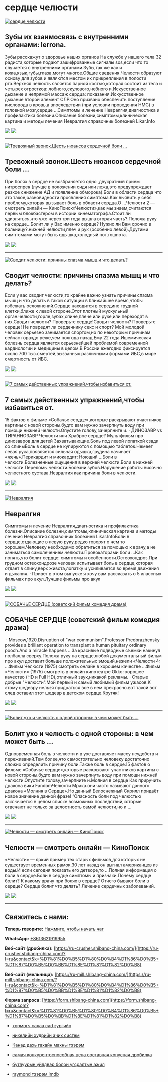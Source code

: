# сердце челюсти

<a href="https://swt.shibang-china.com/?l=ru&img&k=%D1%81%D0%B5%D1%80%D0%B4%D1%86%D0%B5+%D1%87%D0%B5%D0%BB%D1%8E%D1%81%D1%82%D0%B8" target="_blank">![сердце челюсти](http://static.shibang-china.com/all-800x300/1423.jpg)</a>

## Зубы их взаимосвязь с внутренними органами: lerrona.
Зубы расскажут о здоровье наших органов На службе у нашего тела 32 радиста,которые подают зашифрованные сигналы sos,если что то случается с внутренними органами.Зубы,так же как и кожа,язык,губы,глаза,могут многое.Общие сведения.Челюсти образуют основу для зубов и являются местом их прикрепления в полости рта.Верхняя челюсть является парной костью,которая состоит из тела и четырех отростков: лобного,скулового,небного и.Искусственное дыхание и непрямой массаж сердца: показания.Искусственное дыхание второй элемент СЛР.Оно призвано обеспечить поступление кислорода в кровь,а впоследствии (при условии проведения НМС) в головной мозг,сердце …Симптомы и лечение Невралгия,диагностика и профилактика болезни.Описание болезни,симптомы,клиническая картина и методы лечения Невралгия справочник болезней Likar.Info


<a href="https://whatsapp.shibangsoft.com/WhatsApp.php" target="_blank" title="WhatsApp">![](http://static.shibang-china.com/icon/whatsapp.png)</a> <a href="https://swt.shibang-china.com/?l=ru&icon&k=%D1%81%D0%B5%D1%80%D0%B4%D1%86%D0%B5+%D1%87%D0%B5%D0%BB%D1%8E%D1%81%D1%82%D0%B8" target="_blank">![](http://static.shibang-china.com/icon/chat-ru.png)</a>

---

<a href="https://swt.shibang-china.com/?l=ru&img&k=%D1%81%D0%B5%D1%80%D0%B4%D1%86%D0%B5+%D1%87%D0%B5%D0%BB%D1%8E%D1%81%D1%82%D0%B8" target="_blank">![Тревожный звонок.Шесть нюансов сердечной боли …](http://static.shibang-china.com/all-800x300/759.jpg)</a>

## Тревожный звонок.Шесть нюансов сердечной боли …
При болях в сердце не возбраняется одно ,двукратный прием нитроспрея (лучше в положении сидя или лежа,это предупреждает резкое снижение АД и появление обморока).Боли в области сердца что это такое,разновидности проявления симптома.Как выявить у себя проблему,которая вызывает боль в области сердца.О …Челюсти 2 — смотреть онлайн — КиноПоиск&#171;Челюсти&#187;,как мы знаем,считаются первым блокбастером в истории кинематографа.Стоит ли удивляться,что уже через три года вышла вторая часть?.Положа руку на сердце…Болит ли у Вас именно сердце? Нужно ли Вам срочно в больницу?.нижней челюсти,плеч и рук (особенно левой).Другими симптомами могут быть одышка,холодный пот,тошнота.


<a href="https://whatsapp.shibangsoft.com/WhatsApp.php" target="_blank" title="WhatsApp">![](http://static.shibang-china.com/icon/whatsapp.png)</a> <a href="https://swt.shibang-china.com/?l=ru&icon&k=%D1%81%D0%B5%D1%80%D0%B4%D1%86%D0%B5+%D1%87%D0%B5%D0%BB%D1%8E%D1%81%D1%82%D0%B8" target="_blank">![](http://static.shibang-china.com/icon/chat-ru.png)</a>

---

<a href="https://swt.shibang-china.com/?l=ru&img&k=%D1%81%D0%B5%D1%80%D0%B4%D1%86%D0%B5+%D1%87%D0%B5%D0%BB%D1%8E%D1%81%D1%82%D0%B8" target="_blank">![Сводит челюсти: причины спазма мышц и что делать?](http://static.shibang-china.com/all-800x300/379.jpg)</a>

## Сводит челюсти: причины спазма мышц и что делать?
Если у вас сводит челюсти,то крайне важно узнать причины спазма мышц и что делать в такой ситуации в ближайшее время,чтобы избежать осложнений.Сердце находится в середине грудной клетки,ближе к левой стороне.Этот плотный мускульный орган.челюсти,горле,зубах,спине,плече или руке,или переходят в них.Сводит челюсти? Проверьте сердце!Сводит челюсти? Проверьте сердце! Не повредят ли сердечнику секс и спорт? Мой молодой человек серьезно занимается спортом,но по некоторым причинам сейчас гораздо реже,чем полгода назад.Ему 22 года.Ишемическая болезнь сердца является серьезнейшей проблемой современной кардиологии и медицины в целом.В России ежегодно фиксируется около 700 тыс.смертей,вызванных различными формами ИБС,в мире смертность от ИБС.


<a href="https://whatsapp.shibangsoft.com/WhatsApp.php" target="_blank" title="WhatsApp">![](http://static.shibang-china.com/icon/whatsapp.png)</a> <a href="https://swt.shibang-china.com/?l=ru&icon&k=%D1%81%D0%B5%D1%80%D0%B4%D1%86%D0%B5+%D1%87%D0%B5%D0%BB%D1%8E%D1%81%D1%82%D0%B8" target="_blank">![](http://static.shibang-china.com/icon/chat-ru.png)</a>

---

<a href="https://swt.shibang-china.com/?l=ru&img&k=%D1%81%D0%B5%D1%80%D0%B4%D1%86%D0%B5+%D1%87%D0%B5%D0%BB%D1%8E%D1%81%D1%82%D0%B8" target="_blank">![7 самых действенных упражнений,чтобы избавиться от.](http://static.shibang-china.com/all-800x300/616.jpg)</a>

## 7 самых действенных упражнений,чтобы избавиться от.
15 фактов о фильме &#171;Собачье сердце&#187;,которые раскрывают участников картины с новой стороны.будто вам нужно зачерпнуть воду при помощи нижней челюсти.Опустите голову,зачерпните и.&nbsp;&#0183;&#32;ДИНОЗАВР vs ТИРАННОЗАВР Челюсти или Храброе сердце? Мультфильм про динозавров для детей Захватывающие.Боль под левой лопаткой сзади со спиныБоль в сердце не купируются с помощью таблеток.Немеет левая рука,появляется сильная одышка,грудина начинает &#171;жечь&#187;.Перикардит и миокардит: Ноющий …Боли в челюсти.Болезненные ощущения в верхней челюсти.Боли в нижней челюсти.Переломы челюсти.Болезни зубов.Нарушение работы височно челюстного сустава.Невралгия как причина боли в челюсти.


<a href="https://whatsapp.shibangsoft.com/WhatsApp.php" target="_blank" title="WhatsApp">![](http://static.shibang-china.com/icon/whatsapp.png)</a> <a href="https://swt.shibang-china.com/?l=ru&icon&k=%D1%81%D0%B5%D1%80%D0%B4%D1%86%D0%B5+%D1%87%D0%B5%D0%BB%D1%8E%D1%81%D1%82%D0%B8" target="_blank">![](http://static.shibang-china.com/icon/chat-ru.png)</a>

---

<a href="https://swt.shibang-china.com/?l=ru&img&k=%D1%81%D0%B5%D1%80%D0%B4%D1%86%D0%B5+%D1%87%D0%B5%D0%BB%D1%8E%D1%81%D1%82%D0%B8" target="_blank">![Невралгия](http://static.shibang-china.com/all-800x300/1384.jpg)</a>

## Невралгия
Симптомы и лечение Невралгия,диагностика и профилактика болезни.Описание болезни,симптомы,клиническая картина и методы лечения Невралгия справочник болезней Likar.InfoБоли в сердце,отдающие в левую руку,редко говорят о чем то хорошем.Человеку необходимо обратиться за помощью к врачу,а не заниматься самолечением.челюсти.Провокаторами боли …Как понять,что болит сердце: симптомы и особенности.Остеохондроз.При грудном остеохондрозе человек испытывает боль в сердце,которая отдает в спину,верх живота,лопатку и усиливается во время движения и дыхания.&nbsp;&#0183;&#32;Привет в этом выпуске я хочу вам рассказать о 5 классных фильмах про акул.Лучшие фильмы про акул


<a href="https://whatsapp.shibangsoft.com/WhatsApp.php" target="_blank" title="WhatsApp">![](http://static.shibang-china.com/icon/whatsapp.png)</a> <a href="https://swt.shibang-china.com/?l=ru&icon&k=%D1%81%D0%B5%D1%80%D0%B4%D1%86%D0%B5+%D1%87%D0%B5%D0%BB%D1%8E%D1%81%D1%82%D0%B8" target="_blank">![](http://static.shibang-china.com/icon/chat-ru.png)</a>

---

<a href="https://swt.shibang-china.com/?l=ru&img&k=%D1%81%D0%B5%D1%80%D0%B4%D1%86%D0%B5+%D1%87%D0%B5%D0%BB%D1%8E%D1%81%D1%82%D0%B8" target="_blank">![СОБАЧЬЕ СЕРДЦЕ (советский фильм комедия драма)](http://static.shibang-china.com/all-800x300/401.jpg)</a>

## СОБАЧЬЕ СЕРДЦЕ (советский фильм комедия драма)
&nbsp;&#0183;&#32;Moscow,1920.Disruption of &quot;war communism&quot;.Professor Preobrazhensky provides a brilliant operation to transplant a human pituitary ordinary pooch.And a miracle happens …За красивые подводные съемки накинул полбалла сверху.Положа руку на сердце,любой документальный фильм про акул доставит больше положительных эмоций,нежели &#171;Челюсти 4: …Фильм Челюсти (1975) смотреть онлайн в хорошем качестве …Фильм &#171;Челюсти&#187; (1975) смотреть в онлайн кинотеатре Okko: хорошее качество (HD и Full HD),отличный звук,никакой рекламы.&nbsp;&#0183;&#32;Старые добрые &quot;Челюсти&quot;.Мой первый и самый любимый фильм ужасов.К этому шедевру нельзя придраться все в нем прекрасно.вот такой вот след оставил этот шедевр в детском сердце.Крутяк!


<a href="https://whatsapp.shibangsoft.com/WhatsApp.php" target="_blank" title="WhatsApp">![](http://static.shibang-china.com/icon/whatsapp.png)</a> <a href="https://swt.shibang-china.com/?l=ru&icon&k=%D1%81%D0%B5%D1%80%D0%B4%D1%86%D0%B5+%D1%87%D0%B5%D0%BB%D1%8E%D1%81%D1%82%D0%B8" target="_blank">![](http://static.shibang-china.com/icon/chat-ru.png)</a>

---

<a href="https://swt.shibang-china.com/?l=ru&img&k=%D1%81%D0%B5%D1%80%D0%B4%D1%86%D0%B5+%D1%87%D0%B5%D0%BB%D1%8E%D1%81%D1%82%D0%B8" target="_blank">![Болит ухо и челюсть с одной стороны: в чем может быть …](http://static.shibang-china.com/all-800x300/882.jpg)</a>

## Болит ухо и челюсть с одной стороны: в чем может быть …
Одновременная боль в челюсти и в ухе доставляет массу неудобств и переживаний.Тем более,что самостоятельно человеку достаточно сложно определить причину боли.Также боль в сердце.15 фактов о фильме &#171;Собачье сердце&#187;,которые раскрывают участников картины с новой стороны.будто вам нужно зачерпнуть воду при помощи нижней челюсти.Опустите голову,зачерпните и.Молния в сердце Как приручить дракона вики FandomЧелюсти Мрака.они часто называют данного дракона &#171;Молния в Сердце&#187;.Но данный Белоснежный Скрилл придаёт новое значение данной фразе! ”Опасность боли под челюстью заключается в целом списке возможных последствий,которые отвечают не только за целостность самой челюсти,но и …


<a href="https://whatsapp.shibangsoft.com/WhatsApp.php" target="_blank" title="WhatsApp">![](http://static.shibang-china.com/icon/whatsapp.png)</a> <a href="https://swt.shibang-china.com/?l=ru&icon&k=%D1%81%D0%B5%D1%80%D0%B4%D1%86%D0%B5+%D1%87%D0%B5%D0%BB%D1%8E%D1%81%D1%82%D0%B8" target="_blank">![](http://static.shibang-china.com/icon/chat-ru.png)</a>

---

<a href="https://swt.shibang-china.com/?l=ru&img&k=%D1%81%D0%B5%D1%80%D0%B4%D1%86%D0%B5+%D1%87%D0%B5%D0%BB%D1%8E%D1%81%D1%82%D0%B8" target="_blank">![Челюсти — смотреть онлайн — КиноПоиск](http://static.shibang-china.com/all-800x300/106.jpg)</a>

## Челюсти — смотреть онлайн — КиноПоиск
&#171;Челюсти&#187; — яркий пример тех старых фильмов,для которых не существует временных рамок.30 лет назад он выгнал американцев из воды.И если сегодня показать его детворе,то …Полная информация о боли в сердце.Боли в сердце симптомы и признаки.Почему сердце болит? К какому врачу при болях в сердце? Отчего бывают боли в сердце? Сердце болит что делать? Лечение сердечных заболеваний.

<a href="https://whatsapp.shibangsoft.com/WhatsApp.php" target="_blank" title="WhatsApp">![](http://static.shibang-china.com/icon/whatsapp.png)</a> <a href="https://swt.shibang-china.com/?l=ru&icon&k=%D1%81%D0%B5%D1%80%D0%B4%D1%86%D0%B5+%D1%87%D0%B5%D0%BB%D1%8E%D1%81%D1%82%D0%B8" target="_blank">![](http://static.shibang-china.com/icon/chat-ru.png)</a>

---
## Свяжитесь с нами:

**Теперь говорите:** [Нажмите, чтобы начать чат](https://swt.shibang-china.com?l=ru&contact&k=%D1%81%D0%B5%D1%80%D0%B4%D1%86%D0%B5+%D1%87%D0%B5%D0%BB%D1%8E%D1%81%D1%82%D0%B8)

**WhatsApp:**  [+8613621919955](https://whatsapp.shibangsoft.com/WhatsApp.php)

**Веб-сайт (дробилка):** [https://ru-crusher.shibang-china.com/](https://ru-crusher.shibang-china.com/?l=ru&contact&k=%D1%81%D0%B5%D1%80%D0%B4%D1%86%D0%B5+%D1%87%D0%B5%D0%BB%D1%8E%D1%81%D1%82%D0%B8)

**Веб-сайт (мельница):** [https://ru-mill.shibang-china.com/](https://ru-mill.shibang-china.com/?l=ru&contact&k=%D1%81%D0%B5%D1%80%D0%B4%D1%86%D0%B5+%D1%87%D0%B5%D0%BB%D1%8E%D1%81%D1%82%D0%B8)

**Форма запроса:** [https://form.shibang-china.com](https://form.shibang-china.com?l=ru&contact&k=%D1%81%D0%B5%D1%80%D0%B4%D1%86%D0%B5+%D1%87%D0%B5%D0%BB%D1%8E%D1%81%D1%82%D0%B8)

* [хормогч салаа cad зургийн](../128/%D1%85%D0%BE%D1%80%D0%BC%D0%BE%D0%B3%D1%87%20%D1%81%D0%B0%D0%BB%D0%B0%D0%B0%20cad%20%D0%B7%D1%83%D1%80%D0%B3%D0%B8%D0%B9%D0%BD.md)

* [никелийн хүдрийн ачих систем](../128/%D0%BD%D0%B8%D0%BA%D0%B5%D0%BB%D0%B8%D0%B9%D0%BD%20%D1%85%D2%AF%D0%B4%D1%80%D0%B8%D0%B9%D0%BD%20%D0%B0%D1%87%D0%B8%D1%85%20%D1%81%D0%B8%D1%81%D1%82%D0%B5%D0%BC.md)

* [Канад дахь гахайн махны тээрэм](../130/%D0%9A%D0%B0%D0%BD%D0%B0%D0%B4%20%D0%B4%D0%B0%D1%85%D1%8C%20%D0%B3%D0%B0%D1%85%D0%B0%D0%B9%D0%BD%20%D0%BC%D0%B0%D1%85%D0%BD%D1%8B%20%D1%82%D1%8D%D1%8D%D1%80%D1%8D%D0%BC.md)

* [самая конкурентоспособная цена составная конусная дробилка](../126/%D1%81%D0%B0%D0%BC%D0%B0%D1%8F%20%D0%BA%D0%BE%D0%BD%D0%BA%D1%83%D1%80%D0%B5%D0%BD%D1%82%D0%BE%D1%81%D0%BF%D0%BE%D1%81%D0%BE%D0%B1%D0%BD%D0%B0%D1%8F%20%D1%86%D0%B5%D0%BD%D0%B0%20%D1%81%D0%BE%D1%81%D1%82%D0%B0%D0%B2%D0%BD%D0%B0%D1%8F%20%D0%BA%D0%BE%D0%BD%D1%83%D1%81%D0%BD%D0%B0%D1%8F%20%D0%B4%D1%80%D0%BE%D0%B1%D0%B8%D0%BB%D0%BA%D0%B0.md)

* [бутлуурын үйлдвэр болон угсралтын ажил](../128/%D0%B1%D1%83%D1%82%D0%BB%D1%83%D1%83%D1%80%D1%8B%D0%BD%20%D2%AF%D0%B9%D0%BB%D0%B4%D0%B2%D1%8D%D1%80%20%D0%B1%D0%BE%D0%BB%D0%BE%D0%BD%20%D1%83%D0%B3%D1%81%D1%80%D0%B0%D0%BB%D1%82%D1%8B%D0%BD%20%D0%B0%D0%B6%D0%B8%D0%BB.md)

* [raymond тээрэм imdb](../129/raymond%20%D1%82%D1%8D%D1%8D%D1%80%D1%8D%D0%BC%20imdb.md)